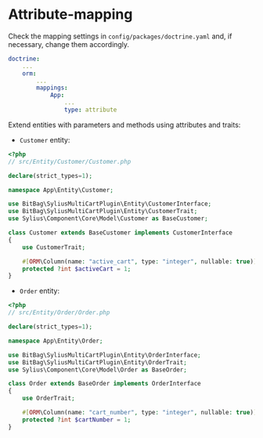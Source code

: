 # Attribute-mapping

Check the mapping settings in `config/packages/doctrine.yaml` and, if necessary, change them accordingly.
```yaml
doctrine:
    ...
    orm:
        ...
        mappings:
            App:
                ...
                type: attribute
```

Extend entities with parameters and methods using attributes and traits:

- `Customer` entity:

```php
<?php
// src/Entity/Customer/Customer.php

declare(strict_types=1);

namespace App\Entity\Customer;

use BitBag\SyliusMultiCartPlugin\Entity\CustomerInterface;
use BitBag\SyliusMultiCartPlugin\Entity\CustomerTrait;
use Sylius\Component\Core\Model\Customer as BaseCustomer;

class Customer extends BaseCustomer implements CustomerInterface
{
    use CustomerTrait;

    #[ORM\Column(name: "active_cart", type: "integer", nullable: true)]
    protected ?int $activeCart = 1;
}
```

- `Order` entity:

```php
<?php
// src/Entity/Order/Order.php

declare(strict_types=1);

namespace App\Entity\Order;

use BitBag\SyliusMultiCartPlugin\Entity\OrderInterface;
use BitBag\SyliusMultiCartPlugin\Entity\OrderTrait;
use Sylius\Component\Core\Model\Order as BaseOrder;

class Order extends BaseOrder implements OrderInterface
{
    use OrderTrait;

    #[ORM\Column(name: "cart_number", type: "integer", nullable: true)]
    protected ?int $cartNumber = 1;
}
```
